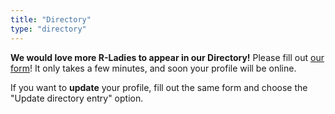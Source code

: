 ```yaml
---
title: "Directory"
type: "directory"
---
```


**We would love more R-Ladies to appear in our Directory!**
Please fill out [our form](/form/directory-update)!
It only takes a few minutes, and soon your profile will be online.

If you want to **update** your profile, fill out the same form and choose the "Update directory entry" option.


